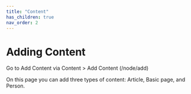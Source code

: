 ```yaml
---
title: "Content"
has_children: true
nav_order: 2
---
```


# Adding Content

Go to Add Content via Content > Add Content (/node/add)

On this page you can add three types of content: Article, Basic page, and Person.
